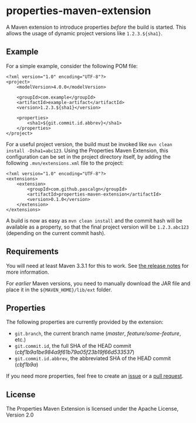 # properties-maven-extension

A Maven extension to introduce properties *before* the build is started.
This allows the usage of dynamic project versions like `1.2.3.${sha1}`.

## Example

For a simple example, consider the following POM file:

    <?xml version="1.0" encoding="UTF-8"?>
    <project>
        <modelVersion>4.0.0</modelVersion>
    
        <groupId>com.example</groupId>
        <artifactId>example-artifact</artifactId>
        <version>1.2.3.${sha1}</version>
    
        <properties>
            <sha1>${git.commit.id.abbrev}</sha1>
        </properties>
    </project>

For a useful project version, the build must be invoked like `mvn clean install -Dsha1=abc123`.
Using the Properties Maven Extension, this configuration can be set in the project directory itself,
by adding the following `.mvn/extensions.xml` file to the project:

    <?xml version="1.0" encoding="UTF-8"?>
    <extensions>
        <extension>
            <groupId>com.github.pascalgn</groupId>
            <artifactId>properties-maven-extension</artifactId>
            <version>0.1.0</version>
        </extension>
    </extensions>

A build is now as easy as `mvn clean install` and the commit hash will be available as a property,
so that the final project version will be `1.2.3.abc123` (depending on the current commit hash).

## Requirements

You will need at least Maven 3.3.1 for this to work. See
[the release notes](https://maven.apache.org/docs/3.3.1/release-notes.html) for more information.

For *earlier* Maven versions, you need to manually download the JAR file
and place it in the `${MAVEN_HOME}/lib/ext` folder.

## Properties

The following properties are currently provided by the extension:

* `git.branch`, the current branch name (*master*, *feature/some-feature*, etc.)
* `git.commit.id`, the full SHA of the HEAD commit (*cbf1b9a1be984a9f61b79a05f23b19f66d533537*)
* `git.commit.id.abbrev`, the abbreviated SHA of the HEAD commit (*cbf1b9a*)

If you need more properties, feel free to create an [issue](https://github.com/pascalgn/properties-maven-extension/issues)
or a [pull request](https://github.com/pascalgn/properties-maven-extension/pulls).

## License

The Properties Maven Extension is licensed under the Apache License, Version 2.0

